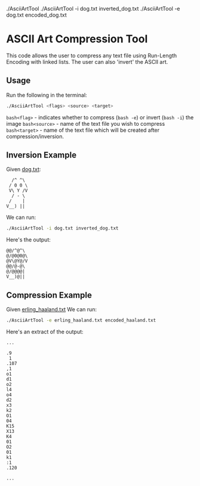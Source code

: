 ./AsciiArtTool <flags> <source> <target>
 ./AsciiArtTool -i dog.txt inverted_dog.txt
 ./AsciiArtTool -e dog.txt encoded_dog.txt

# ASCII Art Compression Tool
This code allows the user to compress any text file using Run-Length Encoding with linked lists.
The user can also 'invert' the ASCII art.

## Usage
Run the following in the terminal:
```bash
./AsciiArtTool <flags> <source> <target>
```
```bash<flag>``` - indicates whether to compress (```bash -e```) or invert (```bash -i```) the image 
```bash<source>``` - name of the text file you wish to compress
```bash<target>``` - name of the text file which will be created after compression/inversion.

## Inversion Example

Given [dog.txt](https://github.com/AlexanderFurman/Systems_programming_HW_1/blob/main/tests/dog.txt):
 
```text
  /^ ^\
 / 0 0 \
 V\ Y /V
  / - \
 /    |
V__) ||
 ```
We can run:

```bash
./AsciiArtTool -i dog.txt inverted_dog.txt
```


Here's the output:

```text
@@/^@^\
@/@0@0@\
@V\@Y@/V
@@/@-@\
@/@@@@|
V__)@||
```

## Compression Example

Given [erling_haaland.txt](https://github.com/AlexanderFurman/Systems_programming_HW_1/blob/main/tests/erling_haaland.txt)
We can run:

```bash
./AsciiArtTool -e erling_haaland.txt encoded_haaland.txt
```
Here's an extract of the output:

```text
...

.9
 1
.107
,1
o1
d1
o2
l4
o4
d2
x3
k2
O1
04
K15
X13
K4
01
O2
01
k1
:1
.120

...
```
